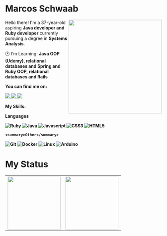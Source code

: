 # Marcos Schwaab

<img src="https://iili.io/JxO8Zkx.png" min-width="300px" max-width="300px" width="300px" align="right">

<p align="left"> 
      Hello there! I'm a 37-year-old aspiring <strong>Java developer and Ruby developer</strong> currently pursuing a degree in <strong>Systems Analysis</strong>.
</p>

<p align="left">
  🕑 I'm Learning: <strong>Java OOP (Udemy), relational databases and Spring and Ruby OOP, relational databases and Rails</strong>
</p>
<p align="left">
 <strong>You can find me on:<strong>
</p>

<p align="left">
<a href="mailto:marcos.schwaab@gmail.com">
  <img src="https://img.shields.io/badge/-Gmail-gray?style=flat-square&labelColor=white&logo=gmail&logoColor=gray&link=mailto:marcos.schwaab@gmail.com" />
</a>

<a href="https://twitter.com/marcosschwaab" alt="Twitter">
  <img src="https://img.shields.io/badge/-Twitter-gray?style=flat-square&labelColor=gray&logo=twitter&logoColor=white"/>
</a>

<a href="https://www.linkedin.com/in/marcos-schwaab-62a5912b/" alt="LinkedIn">
  <img src="https://img.shields.io/badge/-Linkedin-gray?style=flat-square&labelColor=gray&logo=Linkedin&logoColor=white&link=https://www.linkedin.com/in/sandy-piropo-67b113217/"/>
</a>


<strong>My Skills:<strong>
  
<summary>Languages</summary>
    
  ![Ruby](https://img.shields.io/badge/ruby-100000?style=for-the-badge&logo=ruby&logoColor=blue)
  ![Java](https://img.shields.io/badge/java-%23ED8B00.svg?style=for-the-badge&logo=openjdk&logoColor=white)
  ![Javascript](https://img.shields.io/badge/javascript-100000?style=for-the-badge&logo=JavaScript)
  ![CSS3](https://img.shields.io/badge/css3-100000?style=for-the-badge&logo=css3&logoColor=blue)
  ![HTML5](https://img.shields.io/badge/html-100000?style=for-the-badge&logo=html5)

    <summary>Other</summary>
    
  ![Git](https://img.shields.io/badge/git-100000?style=for-the-badge&logo=git)
  ![Docker](https://img.shields.io/badge/docker-100000?style=for-the-badge&logo=docker)
  ![Linux](https://img.shields.io/badge/linux-100000?style=for-the-badge&logo=linux)
  ![Arduino](https://img.shields.io/badge/-Arduino-00979D?style=for-the-badge&logo=Arduino&logoColor=white)



# My Status
<div>
  <table style="margin: 0 auto;" align="center">
    <tr>
      <td>
        <img height="170px" src="https://github-readme-streak-stats.herokuapp.com/?user=marcosschwaab&theme=react&hide_border=false"/>
      </td>
      <td>
        <img height="170px" src="https://github-readme-stats.vercel.app/api/top-langs/?username=marcosschwaab&layout=compact&theme=react&count_private=true"/>
      </td>
    </tr>
  </table>
</div>


<!--
![overview](https://raw.githubusercontent.com/sandypiropo/github-stats/master/generated/overview.svg)
![langs used](https://raw.githubusercontent.com/sandypiropo/github-stats/master/generated/languages.svg)
